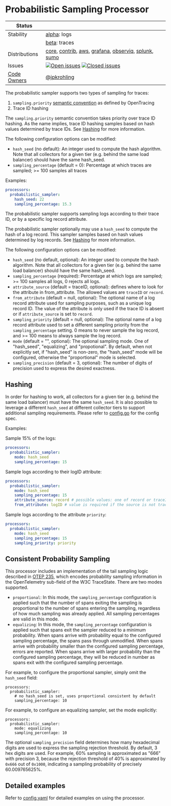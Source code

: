 # Probabilistic Sampling Processor

<!-- status autogenerated section -->
| Status        |           |
| ------------- |-----------|
| Stability     | [alpha]: logs   |
|               | [beta]: traces   |
| Distributions | [core], [contrib], [aws], [grafana], [observiq], [splunk], [sumo] |
| Issues        | [![Open issues](https://img.shields.io/github/issues-search/open-telemetry/opentelemetry-collector-contrib?query=is%3Aissue%20is%3Aopen%20label%3Aprocessor%2Fprobabilisticsampler%20&label=open&color=orange&logo=opentelemetry)](https://github.com/open-telemetry/opentelemetry-collector-contrib/issues?q=is%3Aopen+is%3Aissue+label%3Aprocessor%2Fprobabilisticsampler) [![Closed issues](https://img.shields.io/github/issues-search/open-telemetry/opentelemetry-collector-contrib?query=is%3Aissue%20is%3Aclosed%20label%3Aprocessor%2Fprobabilisticsampler%20&label=closed&color=blue&logo=opentelemetry)](https://github.com/open-telemetry/opentelemetry-collector-contrib/issues?q=is%3Aclosed+is%3Aissue+label%3Aprocessor%2Fprobabilisticsampler) |
| [Code Owners](https://github.com/open-telemetry/opentelemetry-collector-contrib/blob/main/CONTRIBUTING.md#becoming-a-code-owner)    | [@jpkrohling](https://www.github.com/jpkrohling) |

[alpha]: https://github.com/open-telemetry/opentelemetry-collector#alpha
[beta]: https://github.com/open-telemetry/opentelemetry-collector#beta
[core]: https://github.com/open-telemetry/opentelemetry-collector-releases/tree/main/distributions/otelcol
[contrib]: https://github.com/open-telemetry/opentelemetry-collector-releases/tree/main/distributions/otelcol-contrib
[aws]: https://github.com/aws-observability/aws-otel-collector
[grafana]: https://github.com/grafana/agent
[observiq]: https://github.com/observIQ/observiq-otel-collector
[splunk]: https://github.com/signalfx/splunk-otel-collector
[sumo]: https://github.com/SumoLogic/sumologic-otel-collector
<!-- end autogenerated section -->

The probabilistic sampler supports two types of sampling for traces:

1. `sampling.priority` [semantic
convention](https://github.com/opentracing/specification/blob/master/semantic_conventions.md#span-tags-table)
as defined by OpenTracing
1. Trace ID hashing

The `sampling.priority` semantic convention takes priority over trace ID hashing. As the name
implies, trace ID hashing samples based on hash values determined by trace IDs.  See [Hashing](#hashing) for more information.

The following configuration options can be modified:
- `hash_seed` (no default): An integer used to compute the hash algorithm. Note that all collectors for a given tier (e.g. behind the same load balancer) should have the same hash_seed.
- `sampling_percentage` (default = 0): Percentage at which traces are sampled; >= 100 samples all traces

Examples:

```yaml
processors:
  probabilistic_sampler:
    hash_seed: 22
    sampling_percentage: 15.3
```

The probabilistic sampler supports sampling logs according to their trace ID, or by a specific log record attribute.

The probabilistic sampler optionally may use a `hash_seed` to compute the hash of a log record.
This sampler samples based on hash values determined by log records. See [Hashing](#hashing) for more information.

The following configuration options can be modified:
- `hash_seed` (no default, optional): An integer used to compute the hash algorithm. Note that all collectors for a given tier (e.g. behind the same load balancer) should have the same hash_seed.
- `sampling_percentage` (required): Percentage at which logs are sampled; >= 100 samples all logs, 0 rejects all logs.
- `attribute_source` (default = traceID, optional): defines where to look for the attribute in from_attribute. The allowed values are `traceID` or `record`.
- `from_attribute` (default = null, optional): The optional name of a log record attribute used for sampling purposes, such as a unique log record ID. The value of the attribute is only used if the trace ID is absent or if `attribute_source` is set to `record`.
- `sampling_priority` (default = null, optional): The optional name of a log record attribute used to set a different sampling priority from the `sampling_percentage` setting. 0 means to never sample the log record, and >= 100 means to always sample the log record.
- `mode` (default = "", optional): The optional sampling mode.  One of "hash_seed", "equalizing", and "propotional".  By default, when not explicitly set, if "hash_seed" is non-zero, the "hash_seed" mode will be configured, otherwise the "proportional" mode is selected.
- `sampling_precision` (default = 3, optional): The number of digits of precision used to express the desired exactness.

## Hashing

In order for hashing to work, all collectors for a given tier (e.g. behind the same load balancer)
must have the same `hash_seed`. It is also possible to leverage a different `hash_seed` at
different collector tiers to support additional sampling requirements. Please refer to
[config.go](./config.go) for the config spec.

Examples:

Sample 15% of the logs:
```yaml
processors:
  probabilistic_sampler:
    mode: hash_seed
    sampling_percentage: 15
```

Sample logs according to their logID attribute:

```yaml
processors:
  probabilistic_sampler:
    mode: hash_seed
    sampling_percentage: 15
    attribute_source: record # possible values: one of record or traceID
    from_attribute: logID # value is required if the source is not traceID
```

Sample logs according to the attribute `priority`:

```yaml
processors:
  probabilistic_sampler:
    mode: hash_seed
    sampling_percentage: 15
    sampling_priority: priority
```

## Consistent Probability Sampling

This processor includes an implementation of the tail sampling logic
described in [OTEP
235](https://github.com/open-telemetry/oteps/pull/235), which encodes
probability sampling information in the OpenTelemetry sub-field of the
W3C TraceState.  There are two modes supported.

- `proportional`: In this mode, the `sampling_percentage`
  configuration is applied such that the number of spans exiting the
  sampling is proportional to the number of spans entering the
  sampling, regardless of how much sampling was already applied.  All
  sampling percentages are valid in this mode.
- `equalizing`: In this mode, the `sampling_percentage` configuration
  is applied such that spans exit the sampler reduced to a minimum
  probability.  When spans arrive with probability equal to the
  configured sampling percentage, the spans pass through unmodified.
  When spans arrive with probability smaller than the configured
  sampling percentage, errors are reported.  When spans arrive with
  larger probability than the configured sampling percentage, they
  will be reduced in number as spans exit with the configured sampling
  percentage.
  
For example, to configure the proportional sampler, simply omit the
`hash_seed` field:

```
processors:
  probabilistic_sampler:
	# no hash_seed is set, uses proportional consistent by default
    sampling_percentage: 10
```

For example, to configure an equalizing sampler, set the mode explicitly:

```
processors:
  probabilistic_sampler:
	mode: equalizing
    sampling_percentage: 10
```

The optional `sampling_precision` field determines how many
hexadecimal digits are used to express the sampling rejection
threshold.  By default, 3 hex digits are used.  For example, 60%
sampling is approximated as "666" with precision 3, because the
rejection threshold of 40% is approximated by `0x666` out of `0x1000`,
indicating a sampling probability of precisely 60.009765625%.

## Detailed examples

Refer to [config.yaml](./testdata/config.yaml) for detailed examples
on using the processor.
